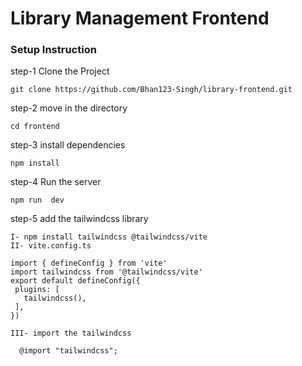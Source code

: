 # Library Management Frontend
### Setup Instruction
 step-1 Clone the Project

 ```
 git clone https://github.com/Bhan123-Singh/library-frontend.git

 ```
 step-2  move in the directory

  ```
  cd frontend

  ```
 step-3 install dependencies
  
  ```
  npm install

  ```
  step-4 Run the server

  ```
  npm run  dev

```
 step-5 add the tailwindcss library

 ```
 I- npm install tailwindcss @tailwindcss/vite
 II- vite.config.ts

import { defineConfig } from 'vite'
import tailwindcss from '@tailwindcss/vite'
export default defineConfig({
  plugins: [
    tailwindcss(),
  ],
})

III- import the tailwindcss

   @import "tailwindcss";

 ```
   
